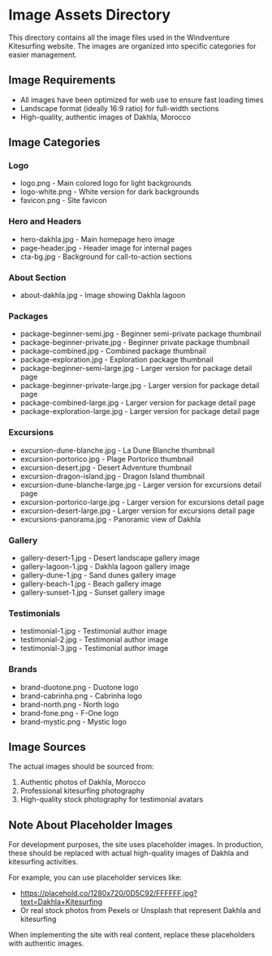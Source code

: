 # Image Assets Directory

This directory contains all the image files used in the Windventure Kitesurfing website. The images are organized into specific categories for easier management.

## Image Requirements

- All images have been optimized for web use to ensure fast loading times
- Landscape format (ideally 16:9 ratio) for full-width sections
- High-quality, authentic images of Dakhla, Morocco

## Image Categories

### Logo
- logo.png - Main colored logo for light backgrounds
- logo-white.png - White version for dark backgrounds
- favicon.png - Site favicon

### Hero and Headers
- hero-dakhla.jpg - Main homepage hero image
- page-header.jpg - Header image for internal pages
- cta-bg.jpg - Background for call-to-action sections

### About Section
- about-dakhla.jpg - Image showing Dakhla lagoon

### Packages
- package-beginner-semi.jpg - Beginner semi-private package thumbnail
- package-beginner-private.jpg - Beginner private package thumbnail
- package-combined.jpg - Combined package thumbnail
- package-exploration.jpg - Exploration package thumbnail
- package-beginner-semi-large.jpg - Larger version for package detail page
- package-beginner-private-large.jpg - Larger version for package detail page
- package-combined-large.jpg - Larger version for package detail page
- package-exploration-large.jpg - Larger version for package detail page

### Excursions
- excursion-dune-blanche.jpg - La Dune Blanche thumbnail
- excursion-portorico.jpg - Plage Portorico thumbnail
- excursion-desert.jpg - Desert Adventure thumbnail
- excursion-dragon-island.jpg - Dragon Island thumbnail
- excursion-dune-blanche-large.jpg - Larger version for excursions detail page
- excursion-portorico-large.jpg - Larger version for excursions detail page
- excursion-desert-large.jpg - Larger version for excursions detail page
- excursions-panorama.jpg - Panoramic view of Dakhla

### Gallery
- gallery-desert-1.jpg - Desert landscape gallery image
- gallery-lagoon-1.jpg - Dakhla lagoon gallery image
- gallery-dune-1.jpg - Sand dunes gallery image
- gallery-beach-1.jpg - Beach gallery image
- gallery-sunset-1.jpg - Sunset gallery image

### Testimonials
- testimonial-1.jpg - Testimonial author image
- testimonial-2.jpg - Testimonial author image
- testimonial-3.jpg - Testimonial author image

### Brands
- brand-duotone.png - Duotone logo
- brand-cabrinha.png - Cabrinha logo
- brand-north.png - North logo
- brand-fone.png - F-One logo
- brand-mystic.png - Mystic logo

## Image Sources

The actual images should be sourced from:
1. Authentic photos of Dakhla, Morocco
2. Professional kitesurfing photography
3. High-quality stock photography for testimonial avatars

## Note About Placeholder Images

For development purposes, the site uses placeholder images. In production, these should be replaced with actual high-quality images of Dakhla and kitesurfing activities.

For example, you can use placeholder services like:
- https://placehold.co/1280x720/0D5C92/FFFFFF.jpg?text=Dakhla+Kitesurfing
- Or real stock photos from Pexels or Unsplash that represent Dakhla and kitesurfing

When implementing the site with real content, replace these placeholders with authentic images.